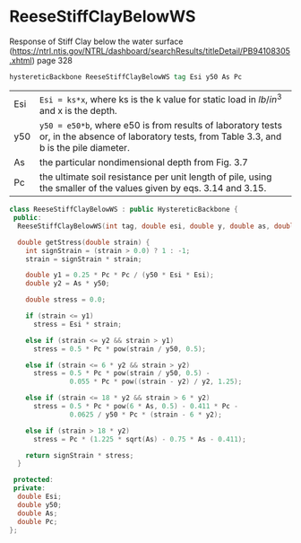# ReeseStiffClayBelowWS

Response of Stiff Clay below the water surface
(https://ntrl.ntis.gov/NTRL/dashboard/searchResults/titleDetail/PB94108305.xhtml)
page 328

```tcl
hystereticBackbone ReeseStiffClayBelowWS tag Esi y50 As Pc
```

|     |       |
|-----|-------|
| Esi |  `Esi = ks*x`, where ks is the k value for static load in $lb/in^3$ and x is the depth.
| y50 |  `y50 = e50*b`, where e50 is from results of laboratory tests or, in the absence of laboratory tests, from Table 3.3, and b is the pile diameter.
| As  | the particular nondimensional depth from Fig. 3.7
| Pc  | the ultimate soil resistance per unit length of pile, using the smaller of the values given by eqs. 3.14 and 3.15.

```cpp
class ReeseStiffClayBelowWS : public HystereticBackbone {
 public:
  ReeseStiffClayBelowWS(int tag, double esi, double y, double as, double pc);

  double getStress(double strain) {
    int signStrain = (strain > 0.0) ? 1 : -1;
    strain = signStrain * strain;

    double y1 = 0.25 * Pc * Pc / (y50 * Esi * Esi);
    double y2 = As * y50;

    double stress = 0.0;

    if (strain <= y1)
      stress = Esi * strain;

    else if (strain <= y2 && strain > y1)
      stress = 0.5 * Pc * pow(strain / y50, 0.5);

    else if (strain <= 6 * y2 && strain > y2)
      stress = 0.5 * Pc * pow(strain / y50, 0.5) -
               0.055 * Pc * pow((strain - y2) / y2, 1.25);

    else if (strain <= 18 * y2 && strain > 6 * y2)
      stress = 0.5 * Pc * pow(6 * As, 0.5) - 0.411 * Pc -
               0.0625 / y50 * Pc * (strain - 6 * y2);

    else if (strain > 18 * y2)
      stress = Pc * (1.225 * sqrt(As) - 0.75 * As - 0.411);

    return signStrain * stress;
  }

 protected:
 private:
  double Esi;
  double y50;
  double As;
  double Pc;
};
```

